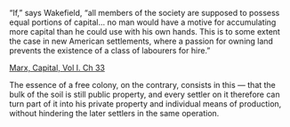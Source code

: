 “If,” says Wakefield, “all members of the society are supposed to possess equal portions of capital... no man would have a motive for accumulating more capital than he could use with his own hands. This is to some extent the case in new American settlements, where a passion for owning land prevents the existence of a class of labourers for hire.” 

[Marx, Capital, Vol I. Ch 33](https://www.marxists.org/archive/marx/works/1867-c1/ch33.htm)

The essence of a free colony, on the contrary, consists in this — that the bulk of the soil is still public property, and every settler on it therefore can turn part of it into his private property and individual means of production, without hindering the later settlers in the same operation.